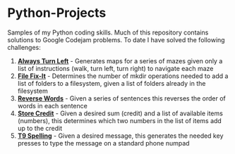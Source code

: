 # Python-Projects

Samples of my Python coding skills. Much of this repository contains solutions to Google Codejam problems.
To date I have solved the following challenges:

1. **[Always Turn Left](https://code.google.com/codejam/contest/32003/dashboard#s=p1)** - Generates maps for a series of mazes given only a list of instructions (walk, turn left, turn right) to navigate each maze  
2. **[File Fix-It](https://code.google.com/codejam/contest/635101/dashboard#s=p0)** - Determines the number of mkdir operations needed to add a list of folders to a filesystem, given a list of folders already in the filesystem
3. **[Reverse Words](https://code.google.com/codejam/contest/351101/dashboard#s=p1)** - Given a series of sentences this reverses the order of words in each sentence
4. **[Store Credit](https://code.google.com/codejam/contest/351101/dashboard#s=p0)** - Given a desired sum (credit) and a list of available items (numbers), this determines which two numbers in the list of items add up to the credit
5. **[T9 Spelling](https://code.google.com/codejam/contest/351101/dashboard#s=p2)** - Given a desired message, this generates the needed key presses to type the message on a standard phone numpad
